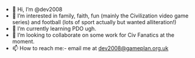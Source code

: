 - 👋 Hi, I’m @dev2008
- 👀 I’m interested in family, faith, fun (mainly the Civilization video game series) and football (lots of sport actually but wanted alliteration!)
- 🌱 I’m currently learning PDO ugh.
- 💞️ I’m looking to collaborate on some work for Civ Fanatics at the moment.
- 📫 How to reach me:- email me at dev2008@gameplan.org.uk

<!---
dev2008/dev2008 is a ✨ special ✨ repository because its `README.md` (this file) appears on your GitHub profile.
You can click the Preview link to take a look at your changes.
--->

